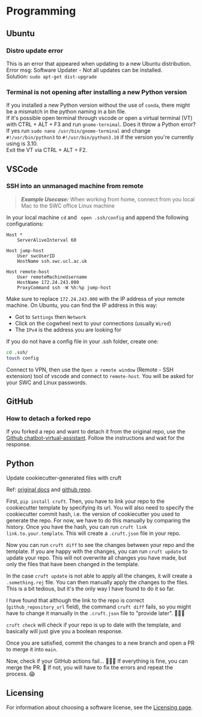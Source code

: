 # Programming

## Ubuntu

### Distro update error
This is an error that appeared when updating to a new Ubuntu distribution.
Error msg: Software Updater - Not all updates can be installed.   
Solution: `sudo apt-get dist-upgrade`

### Terminal is not opening after installing a new Python version
If you installed a new Python version without the use of `conda`, there might be a mismatch in the python naming in a bin file.   
If it's possible open terminal through vscode or open a virtual terminal (VT) with CTRL + ALT + F3 and run `gnome-ternimal`.
Does it throw a Python error? If yes run `sudo nano /usr/bin/gnome-terminal` and change `#!/usr/bin/python3` to `#!/usr/bin/python3.10` if the version you're currently using is 3.10.  
Exit the VT via CTRL + ALT + F2.

## VSCode
### SSH into an unmanaged machine from remote
> **_Example Usecase:_**  When working from home, connect from you local Mac to the SWC office Linux machine

In your local machine `cd` and ` open .ssh/config` and append the following configurations:
```
Host *
    ServerAliveInterval 60

Host jump-host
    User swcUserID
    HostName ssh.swc.ucl.ac.uk

Host remote-host
    User remoteMachineUsername
    HostName 172.24.243.000
    ProxyCommand ssh -W %h:%p jump-host
```
Make sure to replace `172.24.243.000` with the IP address of your remote machine.
On Ubuntu, you can find the IP address in this way:
* Got to `Settings` then `Network`
* Click on the cogwheel next to your connections (usually `Wired`)
* The `IPv4` is the address you are looking for

If you do not have a config file in your .ssh folder, create one:
```bash
cd .ssh/
touch config
```
Connect to VPN, then use the `Open a remote window` (Remote - SSH extension) tool of vscode and connect to `remote-host`. You will be asked for your SWC and Linux passwords. 

## GitHub
### How to detach a forked repo
If you forked a repo and want to detach it from the original repo, use the [Github chatbot-virtual-assistant](https://support.github.com/contact?tags=rr-forks&subject=Detach%20Fork&flow=detach_fork).
Follow the instructions and wait for the response.

## Python
Update cookiecutter-generated files with cruft

Ref: [original docs](https://cruft.github.io/cruft/) and [github repo](https://github.com/cruft/cruft).

First, `pip install cruft`. 
Then, you have to link your repo to the cookiecutter template by specifying its url.
You will also need to specify the cookiecutter commit hash, i.e. the version of cookiecutter you used to generate the repo. For now, we have to do this manually by comparing the history.
Once you have the hash, you can run `cruft link link.to.your.template`. This will create a `.cruft.json` file in your repo.

Now you can run `cruft diff` to see the changes between your repo and the template. If you are happy with the changes, you can run `cruft update` to update your repo. This will not overwrite all changes you have made, but only the files that have been changed in the template.

In the case `cruft update` is not able to apply all the changes, it will create a `.something.rej` file. You can then manually apply the changes to the files. This is a bit tedious, but it's the only way I have found to do it so far.

I have found that although the link to the repo is correct (`github_repository_url` field), the command `cruft diff` fails, so you might have to change it manually in the `.cruft.json` file to "provide later". 🤷🏻‍♀️

`cruft check` will check if your repo is up to date with the template, and basically will just give you a boolean response.

Once you are satisfied, commit the changes to a new branch and open a PR to merge it into `main`. 

Now, check if your GitHub actions fail... 🤦🏻‍♀️ If everything is fine, you can merge the PR. 🎉 If not, you will have to fix the errors and repeat the process. 😱

## Licensing
For information about choosing a software license, see the [Licensing page](Licensing.md).
